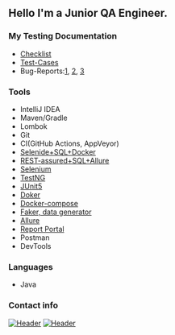 ## Hello I'm a Junior QA Engineer. 

### My Testing Documentation 

- [Checklist](https://docs.google.com/spreadsheets/d/1dMaiv-fHev5tkJidjy6abSGqMlyZuX80ZVpgY1hlupA/edit#gid=0)
- [Test-Cases](https://docs.google.com/spreadsheets/d/1gkJzCmewltZJLrLYWJbLOmxQ_imYMdo1WAGjzGS-nZk/edit#gid=0)
- Bug-Reports:[1](https://github.com/mzrivan/mzrivan/blob/main/BugReport1.jpg), [2](https://github.com/mzrivan/mzrivan/blob/main/BugReport2.jpg), [3](https://github.com/mzrivan/SQL_api/issues/4)

### Tools
- IntelliJ IDEA
- Maven/Gradle
- Lombok
- Git
- CI(GitHub Actions, AppVeyor)
- [Selenide+SQL+Docker](https://github.com/mzrivan/SQLtest)
- [REST-assured+SQL+Allure](https://github.com/mzrivan/SQL_api)
- [Selenium](https://github.com/mzrivan/SeleniumTests)
- [TestNG](https://github.com/mzrivan/Basic_Automation/tree/testng)
- [JUnit5](https://github.com/mzrivan/Java_HomeWork_10)
- [Doker](https://github.com/mzrivan/Docker.1)
- [Docker-compose](https://github.com/mzrivan/Docker.2)
- [Faker, data generator](https://github.com/mzrivan/Patterns-task1)
- [Allure](https://github.com/mzrivan/Allure-Gradle-Selenide)
- [Report Portal](https://github.com/mzrivan/Selenide-ReportPortal)
- Postman
- DevTools

### Languages	
- Java

### Contact info

[![Header](https://img.shields.io/badge/Telegram-090909?style=for-the-badge&logo=telegram&logoColor=31a5db)](https://t.me/IvanMzr)
[![Header](https://img.shields.io/badge/Linkedin-090909?style=for-the-badge&logo=linkedin&logoColor=0073b1)](https://www.linkedin.com/in/ivan-mazur-qa)
